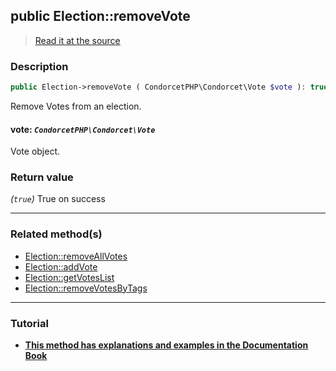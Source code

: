 ## public Election::removeVote

> [Read it at the source](https://github.com/julien-boudry/Condorcet/blob/master/src/ElectionProcess/VotesProcess.php#L308)

### Description    

```php
public Election->removeVote ( CondorcetPHP\Condorcet\Vote $vote ): true
```

Remove Votes from an election.
    

#### **vote:** *`CondorcetPHP\Condorcet\Vote`*   
Vote object.    


### Return value   

*(`true`)* True on success


---------------------------------------

### Related method(s)      

* [Election::removeAllVotes](/Docs/api-reference/Election%20Class/Election--removeAllVotes.md)    
* [Election::addVote](/Docs/api-reference/Election%20Class/Election--addVote.md)    
* [Election::getVotesList](/Docs/api-reference/Election%20Class/Election--getVotesList.md)    
* [Election::removeVotesByTags](/Docs/api-reference/Election%20Class/Election--removeVotesByTags.md)    

---------------------------------------

### Tutorial

* **[This method has explanations and examples in the Documentation Book](https://www.condorcet.io/3.AsPhpLibrary/5.Votes/1.AddVotes)**    
